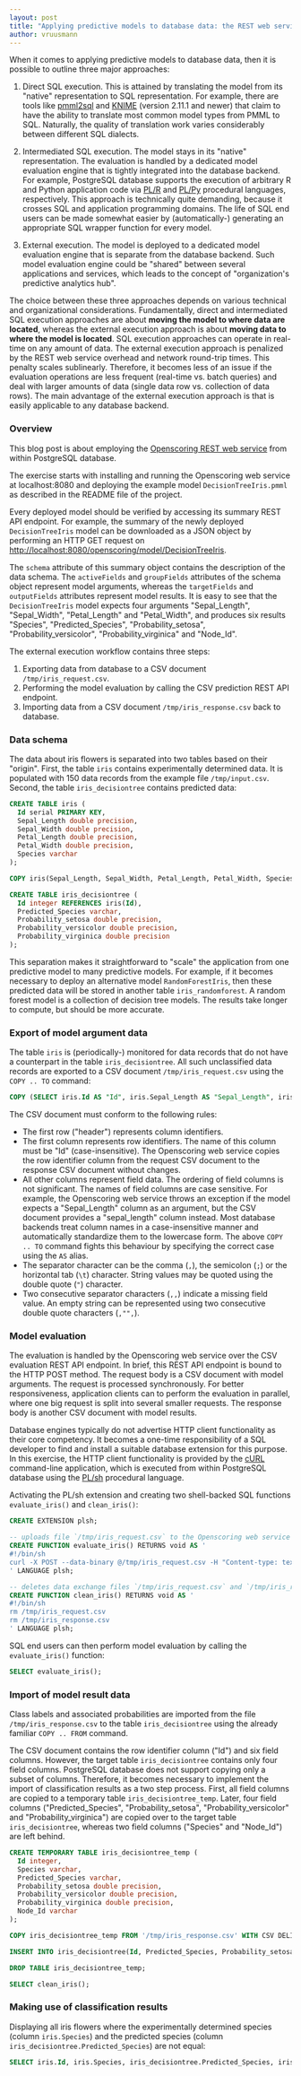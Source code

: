 ```yaml
---
layout: post
title: "Applying predictive models to database data: the REST web service approach"
author: vruusmann
---
```


When it comes to applying predictive models to database data, then it is possible to outline three major approaches:

1. Direct SQL execution. This is attained by translating the model from its "native" representation to SQL representation. For example, there are tools like [pmml2sql](http://www.pmml2sql.com/) and [KNIME](https://www.knime.com/) (version 2.11.1 and newer) that claim to have the ability to translate most common model types from PMML to SQL. Naturally, the quality of translation work varies considerably between different SQL dialects.

2. Intermediated SQL execution. The model stays in its "native" representation. The evaluation is handled by a dedicated model evaluation engine that is tightly integrated into the database backend. For example, PostgreSQL database supports the execution of arbitrary R and Python application code via [PL/R](https://www.joeconway.com/plr/) and [PL/Py](http://python.projects.postgresql.org/) procedural languages, respectively. This approach is technically quite demanding, because it crosses SQL and application programming domains. The life of SQL end users can be made somewhat easier by (automatically-) generating an appropriate SQL wrapper function for every model.

3. External execution. The model is deployed to a dedicated model evaluation engine that is separate from the database backend. Such model evaluation engine could be "shared" between several applications and services, which leads to the concept of "organization's predictive analytics hub".

The choice between these three approaches depends on various technical and organizational considerations. Fundamentally, direct and intermediated SQL execution approaches are about **moving the model to where data are located**, whereas the external execution approach is about **moving data to where the model is located**. SQL execution approaches can operate in real-time on any amount of data. The external execution approach is penalized by the REST web service overhead and network round-trip times. This penalty scales sublinearly. Therefore, it becomes less of an issue if the evaluation operations are less frequent (real-time vs. batch queries) and deal with larger amounts of data (single data row vs. collection of data rows). The main advantage of the external execution approach is that is easily applicable to any database backend.

### Overview ###

This blog post is about employing the [Openscoring REST web service](https://github.com/openscoring/openscoring) from within PostgreSQL database.

The exercise starts with installing and running the Openscoring web service at localhost:8080 and deploying the example model `DecisionTreeIris.pmml` as described in the README file of the project.

Every deployed model should be verified by accessing its summary REST API endpoint. For example, the summary of the newly deployed `DecisionTreeIris` model can be downloaded as a JSON object by performing an HTTP GET request on [http://localhost:8080/openscoring/model/DecisionTreeIris](http://localhost:8080/openscoring/model/DecisionTreeIris).

The `schema` attribute of this summary object contains the description of the data schema. The `activeFields` and `groupFields` attributes of the schema object represent model arguments, whereas the `targetFields` and `outputFields` attributes represent model results. It is easy to see that the `DecisionTreeIris` model expects four arguments "Sepal\_Length", "Sepal\_Width", "Petal\_Length" and "Petal\_Width", and produces six results "Species", "Predicted\_Species", "Probability\_setosa", "Probability\_versicolor", "Probability\_virginica" and "Node\_Id".

The external execution workflow contains three steps:

1. Exporting data from database to a CSV document `/tmp/iris_request.csv`.
2. Performing the model evaluation by calling the CSV prediction REST API endpoint.
3. Importing data from a CSV document `/tmp/iris_response.csv` back to database.

### Data schema ###

The data about iris flowers is separated into two tables based on their "origin". First, the table `iris` contains experimentally determined data. It is populated with 150 data records from the example file `/tmp/input.csv`. Second, the table `iris_decisiontree` contains predicted data:

``` sql
CREATE TABLE iris (
  Id serial PRIMARY KEY,
  Sepal_Length double precision,
  Sepal_Width double precision,
  Petal_Length double precision,
  Petal_Width double precision,
  Species varchar
);

COPY iris(Sepal_Length, Sepal_Width, Petal_Length, Petal_Width, Species) FROM '/tmp/input.csv' WITH CSV DELIMITER ',' HEADER;

CREATE TABLE iris_decisiontree (
  Id integer REFERENCES iris(Id),
  Predicted_Species varchar,
  Probability_setosa double precision,
  Probability_versicolor double precision,
  Probability_virginica double precision
);
```

This separation makes it straightforward to "scale" the application from one predictive model to many predictive models. For example, if it becomes necessary to deploy an alternative model `RandomForestIris`, then these predicted data will be stored in another table `iris_randomforest`. A random forest model is a collection of decision tree models. The results take longer to compute, but should be more accurate.

### Export of model argument data ###

The table `iris` is (periodically-) monitored for data records that do not have a counterpart in the table `iris_decisiontree`. All such unclassified data records are exported to a CSV document `/tmp/iris_request.csv` using the `COPY .. TO` command:

``` sql
COPY (SELECT iris.Id AS "Id", iris.Sepal_Length AS "Sepal_Length", iris.Sepal_Width AS "Sepal_Width", iris.Petal_Length AS "Petal_Length", iris.Petal_Width AS "Petal_Width" FROM iris LEFT JOIN iris_decisiontree ON iris.Id = iris_decisiontree.Id WHERE iris_decisiontree.Predicted_Species IS NULL) TO '/tmp/iris_request.csv' WITH CSV DELIMITER ',' HEADER;
```

The CSV document must conform to the following rules:

* The first row ("header") represents column identifiers.
* The first column represents row identifiers. The name of this column must be "Id" (case-insensitive). The Openscoring web service copies the row identifier column from the request CSV document to the response CSV document without changes.
* All other columns represent field data. The ordering of field columns is not significant. The names of field columns are case sensitive. For example, the Openscoring web service throws an exception if the model expects a "Sepal\_Length" column as an argument, but the CSV document provides a "sepal\_length" column instead. Most database backends treat column names in a case-insensitive manner and automatically standardize them to the lowercase form. The above `COPY .. TO` command fights this behaviour by specifying the correct case using the `AS` alias.
* The separator character can be the comma (`,`), the semicolon (`;`) or the horizontal tab (`\t`) character. String values may be quoted using the double quote (`"`) character.
* Two consecutive separator characters (`,,`) indicate a missing field value. An empty string can be represented using two consecutive double quote characters (`,"",`).

### Model evaluation ###

The evaluation is handled by the Openscoring web service over the CSV evaluation REST API endpoint. In brief, this REST API endpoint is bound to the HTTP POST method. The request body is a CSV document with model arguments. The request is processed synchronously. For better responsiveness, application clients can to perform the evaluation in parallel, where one big request is split into several smaller requests. The response body is another CSV document with model results.

Database engines typically do not advertise HTTP client functionality as their core competency. It becomes a one-time responsibility of a SQL developer to find and install a suitable database extension for this purpose. In this exercise, the HTTP client functionality is provided by the [cURL](https://curl.haxx.se/) command-line application, which is executed from within PostgreSQL database using the [PL/sh](https://github.com/petere/plsh) procedural language.

Activating the PL/sh extension and creating two shell-backed SQL functions `evaluate_iris()` and `clean_iris()`:

``` sql
CREATE EXTENSION plsh;

-- uploads file `/tmp/iris_request.csv` to the Openscoring web service and downloads the result into file `/tmp/iris_response.csv`.
CREATE FUNCTION evaluate_iris() RETURNS void AS '
#!/bin/sh
curl -X POST --data-binary @/tmp/iris_request.csv -H "Content-type: text/plain" http://localhost:8080/openscoring/model/DecisionTreeIris/csv > /tmp/iris_response.csv
' LANGUAGE plsh;

-- deletes data exchange files `/tmp/iris_request.csv` and `/tmp/iris_response.csv`
CREATE FUNCTION clean_iris() RETURNS void AS '
#!/bin/sh
rm /tmp/iris_request.csv
rm /tmp/iris_response.csv
' LANGUAGE plsh;
```

SQL end users can then perform model evaluation by calling the `evaluate_iris()` function:

``` sql
SELECT evaluate_iris();
```

### Import of model result data ###

Class labels and associated probabilities are imported from the file `/tmp/iris_response.csv` to the table `iris_decisiontree` using the already familiar `COPY .. FROM` command.

The CSV document contains the row identifier column ("Id") and six field columns. However, the target table `iris_decisiontree` contains only four field columns. PostgreSQL database does not support copying only a subset of columns. Therefore, it becomes necessary to implement the import of classification results as a two step process. First, all field columns are copied to a temporary table `iris_decisiontree_temp`. Later, four field columns ("Predicted\_Species", "Probability\_setosa", "Probability\_versicolor" and "Probability\_virginica") are copied over to the target table `iris_decisiontree`, whereas two field columns ("Species" and "Node\_Id") are left behind.

``` sql
CREATE TEMPORARY TABLE iris_decisiontree_temp (
  Id integer,
  Species varchar,
  Predicted_Species varchar,
  Probability_setosa double precision,
  Probability_versicolor double precision,
  Probability_virginica double precision,
  Node_Id varchar
);

COPY iris_decisiontree_temp FROM '/tmp/iris_response.csv' WITH CSV DELIMITER ',' HEADER;

INSERT INTO iris_decisiontree(Id, Predicted_Species, Probability_setosa, Probability_versicolor, Probability_virginica) SELECT Id, Predicted_Species, Probability_setosa, Probability_versicolor, Probability_virginica FROM iris_decisiontree_temp;

DROP TABLE iris_decisiontree_temp;

SELECT clean_iris();
```

### Making use of classification results ###

Displaying all iris flowers where the experimentally determined species (column `iris.Species`) and the predicted species (column `iris_decisiontree.Predicted_Species`) are not equal:

``` sql
SELECT iris.Id, iris.Species, iris_decisiontree.Predicted_Species, iris_decisiontree.Probability_setosa, iris_decisiontree.Probability_versicolor, iris_decisiontree.Probability_virginica FROM iris LEFT JOIN iris_decisiontree ON iris.Id = iris_decisiontree.Id WHERE iris.Species != iris_decisiontree.Predicted_Species;
```
